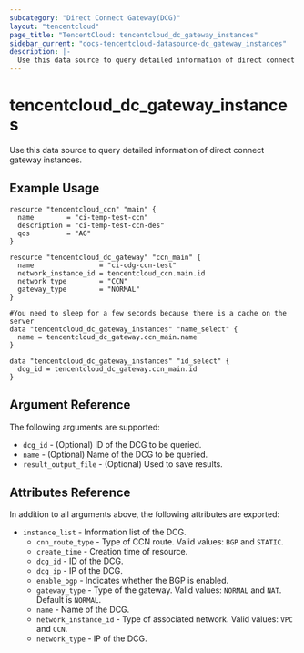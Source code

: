 ```yaml
---
subcategory: "Direct Connect Gateway(DCG)"
layout: "tencentcloud"
page_title: "TencentCloud: tencentcloud_dc_gateway_instances"
sidebar_current: "docs-tencentcloud-datasource-dc_gateway_instances"
description: |-
  Use this data source to query detailed information of direct connect gateway instances.
---
```


# tencentcloud_dc_gateway_instances

Use this data source to query detailed information of direct connect gateway instances.

## Example Usage

```hcl
resource "tencentcloud_ccn" "main" {
  name        = "ci-temp-test-ccn"
  description = "ci-temp-test-ccn-des"
  qos         = "AG"
}

resource "tencentcloud_dc_gateway" "ccn_main" {
  name                = "ci-cdg-ccn-test"
  network_instance_id = tencentcloud_ccn.main.id
  network_type        = "CCN"
  gateway_type        = "NORMAL"
}

#You need to sleep for a few seconds because there is a cache on the server
data "tencentcloud_dc_gateway_instances" "name_select" {
  name = tencentcloud_dc_gateway.ccn_main.name
}

data "tencentcloud_dc_gateway_instances" "id_select" {
  dcg_id = tencentcloud_dc_gateway.ccn_main.id
}
```

## Argument Reference

The following arguments are supported:

* `dcg_id` - (Optional) ID of the DCG to be queried.
* `name` - (Optional) Name of the DCG to be queried.
* `result_output_file` - (Optional) Used to save results.

## Attributes Reference

In addition to all arguments above, the following attributes are exported:

* `instance_list` - Information list of the DCG.
  * `cnn_route_type` - Type of CCN route. Valid values: `BGP` and `STATIC`.
  * `create_time` - Creation time of resource.
  * `dcg_id` - ID of the DCG.
  * `dcg_ip` - IP of the DCG.
  * `enable_bgp` - Indicates whether the BGP is enabled.
  * `gateway_type` - Type of the gateway. Valid values: `NORMAL` and `NAT`. Default is `NORMAL`.
  * `name` - Name of the DCG.
  * `network_instance_id` - Type of associated network. Valid values: `VPC` and `CCN`.
  * `network_type` - IP of the DCG.


